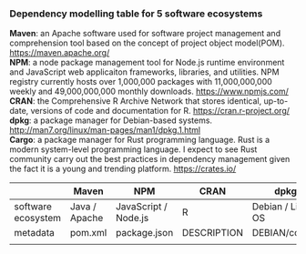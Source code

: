 ### Dependency modelling table for 5 software ecosystems

**Maven**: an Apache software used for software project management and comprehension tool based on the concept of project object model(POM). https://maven.apache.org/ <br>
**NPM**: a node package management tool for Node.js runtime environment and JavaScript web applicaiton frameworks, libraries, and utilities. NPM registry currently hosts over 1,000,000 packages with 11,000,000,000 weekly and 49,000,000,000 monthly downloads. https://www.npmjs.com/ <br>
**CRAN**: the Comprehensive R Archive Network that stores identical, up-to-date, versions of code and documentation for R. https://cran.r-project.org/ <br>
**dpkg**: a package manager for Debian-based systems. http://man7.org/linux/man-pages/man1/dpkg.1.html <br>
**Cargo**: a package manager for Rust programming language. Rust is a modern system-level programming language. I expect to see Rust community carry out the best practices in dependency management given the fact it is a young and trending platform. https://crates.io/ <br>

|                    | Maven         | NPM                  | CRAN        | dpkg              | Cargo      |
| ------------------ | ------------- | -------------------- | ----------- | ----------------- | ---------- |
| software ecosystem | Java / Apache | JavaScript / Node.js | R           | Debian / Linux OS | Rust       |
| metadata           | pom.xml       | package.json         | DESCRIPTION | DEBIAN/control    | Cargo.toml |
|                    |               |                      |             |                   |            |
